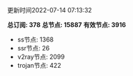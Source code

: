 更新时间2022-07-14 07:13:32

**总订阅: 378**
**总节点: 15887**
**有效节点: 3916**
- ss节点: 1368
- ssr节点: 26
- v2ray节点: 2099
- trojan节点: 422
